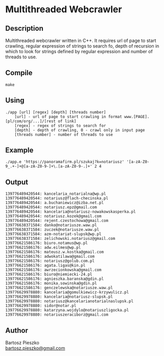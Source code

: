# Multithreaded Webcrawler

## Description
Multithreaded webcrawler written in C++. It requires url of page to start crawling, regular expression of strings to search fo, depth of recursion in which to look for strings defined by regular expression and number of threads to use.

## Compile
```
make
```

## Using
```
./app [url] [regex] [depth] [threads number]
    [url] - url of page to start crawling in format www.[PAGE].[pl/com/org/...]/[rest of link]
    [regex] - regex of strings to search for
    [depth] - depth of crawling, 0 - crawl only in input page
    [threads number] - number of threads to use
```

## Example
```
./app.e 'https://panoramafirm.pl/szukaj?k=notariusz' '[a-zA-Z0-9_.+-]+@[a-zA-Z0-9-]+\.[a-zA-Z0-9-.]+' 2 4
```

## Output
```
139776489420544: kancelaria_notarialna@wp.pl
139776489420544: notariusz@flach-checinska.pl
139776489420544: a.buchaniewicz@izba.net.pl
139776489420544: notariusz.epz@gmail.com
139776489420544: kancelaria@notariusz-nowakowskasperka.pl
139776489420544: notariusz.kozek@gmail.com
139776489420544: rejent.czestochowa@gmail.com
139776638371584: danko@notariusze.waw.pl
139776638371584: zuczek@notariusze.waw.pl
139776638371584: azm-notariat-slupsk@wp.pl
139776638371584: zelichowski.notariusz@gmail.com
139776621586176: biuro.notamus@wp.pl
139776621586176: adw.eilmes@wp.pl
139776621586176: mateusz.w.kostka@gmail.com
139776621586176: adwokatilawa@gmail.com
139776621586176: notariusz@golub.com.pl
139776621586176: agata.ligas@kin.pl
139776621586176: awrzecionkowska@gmail.com
139776621586176: biuro@niemiecki-24.pl
139776621586176: agnieszka.baranska@gdin.pl
139776621586176: monika.sowinska@gdin.pl
139776621586176: genczelewska@notariusze.waw.pl
139776629978880: kancelaria@gomulkiewicz-krzywulicz.pl
139776629978880: kancelaria@notariusz-slupsk.pl
139776629978880: notariusz@kancelarianotarialnaslupsk.pl
139776629978880: sidor@notar.pl
139776629978880: katarzyna.wojdylo@notariuszligocka.pl
139776629978880: notariuszeraciborz@gmail.com
```

## Author
Bartosz Pieszko <br/>
bartosz.pieszko@gmail.com
